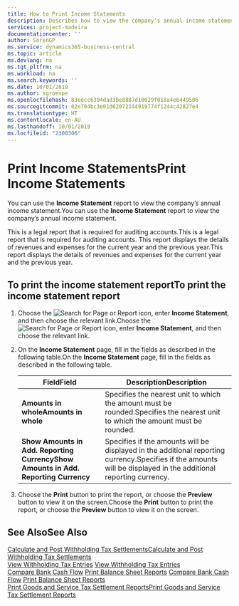 ```yaml
---
title: How to Print Income Statements
description: Describes how to view the company’s annual income statement.
services: project-madeira
documentationcenter: ''
author: SorenGP
ms.service: dynamics365-business-central
ms.topic: article
ms.devlang: na
ms.tgt_pltfrm: na
ms.workload: na
ms.search.keywords: ''
ms.date: 10/01/2019
ms.author: sgroespe
ms.openlocfilehash: 83eecc6394dad3be8887d10029f018a4e6449506
ms.sourcegitcommit: 02e704bc3e01d62072144919774f1244c42827e4
ms.translationtype: HT
ms.contentlocale: en-AU
ms.lasthandoff: 10/01/2019
ms.locfileid: "2300306"
---
```

# <a name="print-income-statements"></a><span data-ttu-id="bf3ad-103">Print Income Statements</span><span class="sxs-lookup"><span data-stu-id="bf3ad-103">Print Income Statements</span></span>
<span data-ttu-id="bf3ad-104">You can use the **Income Statement** report to view the company’s annual income statement.</span><span class="sxs-lookup"><span data-stu-id="bf3ad-104">You can use the **Income Statement** report to view the company’s annual income statement.</span></span>  

<span data-ttu-id="bf3ad-105">This is a legal report that is required for auditing accounts.</span><span class="sxs-lookup"><span data-stu-id="bf3ad-105">This is a legal report that is required for auditing accounts.</span></span> <span data-ttu-id="bf3ad-106">This report displays the details of revenues and expenses for the current year and the previous year.</span><span class="sxs-lookup"><span data-stu-id="bf3ad-106">This report displays the details of revenues and expenses for the current year and the previous year.</span></span>  

## <a name="to-print-the-income-statement-report"></a><span data-ttu-id="bf3ad-107">To print the income statement report</span><span class="sxs-lookup"><span data-stu-id="bf3ad-107">To print the income statement report</span></span>  
1. <span data-ttu-id="bf3ad-108">Choose the ![Search for Page or Report](../../media/ui-search/search_small.png "Search for Page or Report icon") icon, enter **Income Statement**, and then choose the relevant link.</span><span class="sxs-lookup"><span data-stu-id="bf3ad-108">Choose the ![Search for Page or Report](../../media/ui-search/search_small.png "Search for Page or Report icon") icon, enter **Income Statement**, and then choose the relevant link.</span></span>  
2. <span data-ttu-id="bf3ad-109">On the **Income Statement** page, fill in the fields as described in the following table.</span><span class="sxs-lookup"><span data-stu-id="bf3ad-109">On the **Income Statement** page, fill in the fields as described in the following table.</span></span>  

    |<span data-ttu-id="bf3ad-110">Field</span><span class="sxs-lookup"><span data-stu-id="bf3ad-110">Field</span></span>|<span data-ttu-id="bf3ad-111">Description</span><span class="sxs-lookup"><span data-stu-id="bf3ad-111">Description</span></span>|  
    |---------------------------------|---------------------------------------|  
    |<span data-ttu-id="bf3ad-112">**Amounts in whole**</span><span class="sxs-lookup"><span data-stu-id="bf3ad-112">**Amounts in whole**</span></span>|<span data-ttu-id="bf3ad-113">Specifies the nearest unit to which the amount must be rounded.</span><span class="sxs-lookup"><span data-stu-id="bf3ad-113">Specifies the nearest unit to which the amount must be rounded.</span></span>|  
    |<span data-ttu-id="bf3ad-114">**Show Amounts in Add. Reporting Currency**</span><span class="sxs-lookup"><span data-stu-id="bf3ad-114">**Show Amounts in Add. Reporting Currency**</span></span>|<span data-ttu-id="bf3ad-115">Specifies if the amounts will be displayed in the additional reporting currency.</span><span class="sxs-lookup"><span data-stu-id="bf3ad-115">Specifies if the amounts will be displayed in the additional reporting currency.</span></span>|  

3. <span data-ttu-id="bf3ad-116">Choose the **Print** button to print the report, or choose the **Preview** button to view it on the screen.</span><span class="sxs-lookup"><span data-stu-id="bf3ad-116">Choose the **Print** button to print the report, or choose the **Preview** button to view it on the screen.</span></span>  

## <a name="see-also"></a><span data-ttu-id="bf3ad-117">See Also</span><span class="sxs-lookup"><span data-stu-id="bf3ad-117">See Also</span></span>  
[<span data-ttu-id="bf3ad-118">Calculate and Post Withholding Tax Settlements</span><span class="sxs-lookup"><span data-stu-id="bf3ad-118">Calculate and Post Withholding Tax Settlements</span></span>](how-to-calculate-and-post-withholding-tax-settlements.md)  
<span data-ttu-id="bf3ad-119">[View Withholding Tax Entries](how-to-view-withholding-tax-entries.md) </span><span class="sxs-lookup"><span data-stu-id="bf3ad-119">[View Withholding Tax Entries](how-to-view-withholding-tax-entries.md) </span></span>  
<span data-ttu-id="bf3ad-120">[Compare Bank Cash Flow](how-to-compare-bank-cash-flow.md)   [Print Balance Sheet Reports](how-to-print-balance-sheet-reports.md) </span><span class="sxs-lookup"><span data-stu-id="bf3ad-120">[Compare Bank Cash Flow](how-to-compare-bank-cash-flow.md)   [Print Balance Sheet Reports](how-to-print-balance-sheet-reports.md) </span></span>  
[<span data-ttu-id="bf3ad-121">Print Goods and Service Tax Settlement Reports</span><span class="sxs-lookup"><span data-stu-id="bf3ad-121">Print Goods and Service Tax Settlement Reports</span></span>](how-to-print-goods-and-service-tax-settlement-reports.md) 
